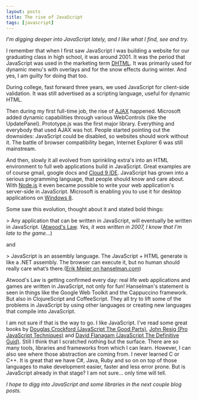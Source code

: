 ```yaml
---
layout: posts
title: The rise of JavaScript
tags: [javascript]
---
```

_I'm digging deeper into JavaScript lately, and I like what I find, see and try._ 

I remember that when I first saw JavaScript I was building a website for our graduating class in high school, it was around 2001. It was the period that JavaScript was used in the marketing term [DHTML][1]. It was primarily used for dynamic menu's with overlays and for the snow effects during winter. And yes, I am guilty for doing that too. 

During college, fast forward three years, we used JavaScript for client-side validation. It was still advertised as a scripting language, useful for dynamic HTML.

Then during my first full-time job, the rise of [AJAX][2] happened. Microsoft added dynamic capabilities through various WebControls (like the UpdatePanel). Prototype.js was the first major library. Everything and everybody that used AJAX was hot. People started pointing out the downsides: JavaScript could be disabled, so websites should work without it. The battle of browser compatibility began, Internet Explorer 6 was still mainstream.

And then, slowly it all evolved from sprinkling extra's into an HTML environment to full web applications build in JavaScript. Great examples are of course gmail, google docs and [Cloud 9 IDE][3]. JavaScript has grown into a serious programming language, that people should know and care about. With [Node.js][4] it even became possible to write your web application's server-side in JavaScript. Microsoft is enabling you to use it for desktop applications on [Windows 8][5].

Some saw this evolution, thought about it and stated bold things:

&gt; Any application that can be written in JavaScript, will eventually be written in JavaScript. ([Atwood's Law][9]. _Yes, it was written in 2007, I know that I'm late to the game..._)

and

&gt; JavaScript is an assembly language. The JavaScript + HTML generate is like a .NET assembly. The browser can execute it, but no human should really care what&rsquo;s there.([Erik Meijer on hanselman.com][10])

Atwood's Law is getting confirmed every day: real life web applications and games are written in JavaScript, not only for fun! Hanselman's statement is seen in things like the Google Web Toolkit and the Cappuccino framework. But also in ClojureScript and CoffeeScript. They all try to lift some of the problems in JavaScript by using other languages or creating new languages that compile into JavaScript.

I am not sure if that is the way to go. I like JavaScript. I've read some great books by [Douglas Crockford (JavaScript The Good Parts)][6], [John Resig (Pro JavaScript Techniques)][7] and [David Flanagam (JavaScript The Definitive Guid)][8]. Still I think that I scratched nothing but the surface. There are so many tools, libraries and frameworks from which I can learn. However, I can also see where those abstraction are coming from. I never learned C or C++. It is great that we have C#, Java, Ruby and so on on top of those languages to make development easier, faster and less error prone. But is JavaScript already in that stage? I am not sure... only time will tell.

_I hope to digg into JavaScript and some libraries in the next couple blog posts._

[1]: http://nl.wikipedia.org/wiki/Dynamic_HTML
[2]: http://nl.wikipedia.org/wiki/Asynchronous_JavaScript_and_XML
[3]: http://c9.io/
[4]: http://nodejs.org/
[5]: http://msdn.microsoft.com/en-us/library/windows/apps/br229565%28v=VS.85%29.aspx
[6]: http://shop.oreilly.com/product/9780596517748.do
[7]: http://jspro.org/
[8]: http://shop.oreilly.com/product/9780596101992.do
[9]: http://www.codinghorror.com/blog/2007/07/the-principle-of-least-power.html
[10]: http://www.hanselman.com/blog/JavaScriptIsAssemblyLanguageForTheWebSematicMarkupIsDeadCleanVsMachinecodedHTML.aspx